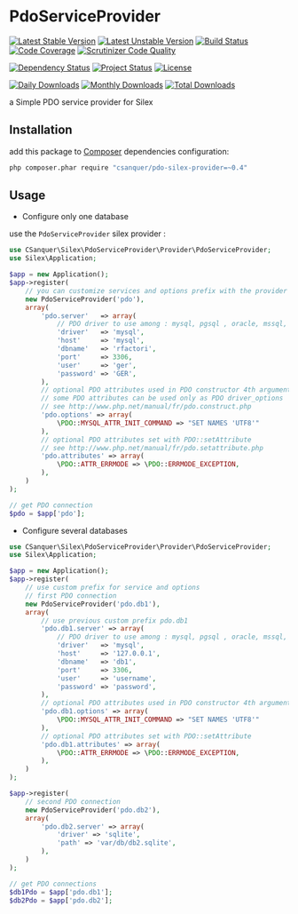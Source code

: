 PdoServiceProvider
==================

[![Latest Stable Version](https://poser.pugx.org/csanquer/pdo-service-provider/v/stable.svg)](https://packagist.org/packages/csanquer/pdo-service-provider)
[![Latest Unstable Version](https://poser.pugx.org/csanquer/pdo-service-provider/v/unstable.svg)](https://packagist.org/packages/csanquer/pdo-service-provider)
[![Build Status](https://travis-ci.org/csanquer/PdoServiceProvider.png?branch=master)](https://travis-ci.org/csanquer/PdoServiceProvider)
[![Code Coverage](https://scrutinizer-ci.com/g/csanquer/PdoServiceProvider/badges/coverage.png?b=master)](https://scrutinizer-ci.com/g/csanquer/PdoServiceProvider/?branch=master)
[![Scrutinizer Code Quality](https://scrutinizer-ci.com/g/csanquer/PdoServiceProvider/badges/quality-score.png?b=master)](https://scrutinizer-ci.com/g/csanquer/PdoServiceProvider/?branch=master)

[![Dependency Status](https://www.versioneye.com/user/projects/52fa225bec137599bb000033/badge.svg)](https://www.versioneye.com/user/projects/52fa225bec137599bb000033)
[![Project Status](http://stillmaintained.com/csanquer/PdoServiceProvider.png)](http://stillmaintained.com/csanquer/PdoServiceProvider)
[![License](https://poser.pugx.org/csanquer/pdo-service-provider/license.svg)](https://packagist.org/packages/csanquer/pdo-service-provider)

[![Daily Downloads](https://poser.pugx.org/csanquer/pdo-service-provider/d/daily.png)](https://packagist.org/packages/csanquer/pdo-service-provider)
[![Monthly Downloads](https://poser.pugx.org/csanquer/pdo-service-provider/d/monthly.png)](https://packagist.org/packages/csanquer/pdo-service-provider)
[![Total Downloads](https://poser.pugx.org/csanquer/pdo-service-provider/downloads.svg)](https://packagist.org/packages/csanquer/pdo-service-provider)


a Simple PDO service provider for Silex

Installation
------------

add this package to [Composer](https://getcomposer.org/) dependencies configuration:

```sh
php composer.phar require "csanquer/pdo-silex-provider=~0.4"
```

Usage
-----

* Configure only one database

use the `PdoServiceProvider` silex provider :

```php
use CSanquer\Silex\PdoServiceProvider\Provider\PdoServiceProvider;
use Silex\Application;

$app = new Application();
$app->register(
    // you can customize services and options prefix with the provider first argument (default = 'pdo')
    new PdoServiceProvider('pdo'),
    array(
        'pdo.server'   => array(
            // PDO driver to use among : mysql, pgsql , oracle, mssql, sqlite, dblib
            'driver'   => 'mysql',
            'host'     => 'mysql',
            'dbname'   => 'rfactori',
            'port'     => 3306,
            'user'     => 'ger',
            'password' => 'GER',
        ),
        // optional PDO attributes used in PDO constructor 4th argument driver_options
        // some PDO attributes can be used only as PDO driver_options
        // see http://www.php.net/manual/fr/pdo.construct.php
        'pdo.options' => array(
            \PDO::MYSQL_ATTR_INIT_COMMAND => "SET NAMES 'UTF8'"
        ),
        // optional PDO attributes set with PDO::setAttribute
        // see http://www.php.net/manual/fr/pdo.setattribute.php
        'pdo.attributes' => array(
            \PDO::ATTR_ERRMODE => \PDO::ERRMODE_EXCEPTION,
        ),
    )
);

// get PDO connection
$pdo = $app['pdo'];
```

* Configure several databases

```php
use CSanquer\Silex\PdoServiceProvider\Provider\PdoServiceProvider;
use Silex\Application;

$app = new Application();
$app->register(
    // use custom prefix for service and options
    // first PDO connection
    new PdoServiceProvider('pdo.db1'),
    array(
        // use previous custom prefix pdo.db1
        'pdo.db1.server' => array(
            // PDO driver to use among : mysql, pgsql , oracle, mssql, sqlite, dblib
            'driver'   => 'mysql',
            'host'     => '127.0.0.1',
            'dbname'   => 'db1',
            'port'     => 3306,
            'user'     => 'username',
            'password' => 'password',
        ),
        // optional PDO attributes used in PDO constructor 4th argument driver_options 
        'pdo.db1.options' => array(
            \PDO::MYSQL_ATTR_INIT_COMMAND => "SET NAMES 'UTF8'"
        ),
        // optional PDO attributes set with PDO::setAttribute
        'pdo.db1.attributes' => array(
            \PDO::ATTR_ERRMODE => \PDO::ERRMODE_EXCEPTION,
        ),
    )
);

$app->register(
    // second PDO connection
    new PdoServiceProvider('pdo.db2'),
    array(
        'pdo.db2.server' => array(
            'driver' => 'sqlite',
            'path' => 'var/db/db2.sqlite',
        ),
    )
);

// get PDO connections
$db1Pdo = $app['pdo.db1'];
$db2Pdo = $app['pdo.db2'];
```
